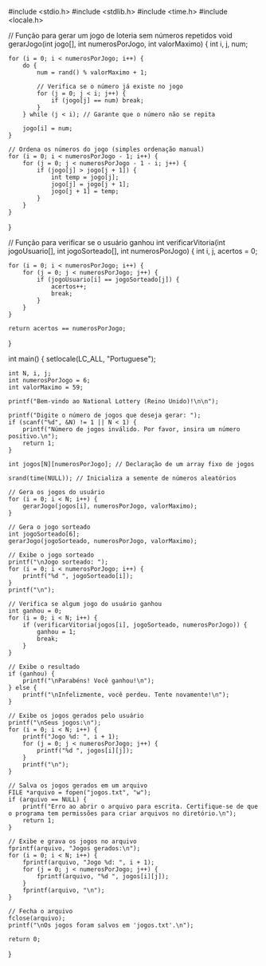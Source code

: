 #include <stdio.h>
#include <stdlib.h>
#include <time.h>
#include <locale.h>

// Função para gerar um jogo de loteria sem números repetidos
void gerarJogo(int jogo[], int numerosPorJogo, int valorMaximo) {
    int i, j, num;
    
    for (i = 0; i < numerosPorJogo; i++) {
        do {
            num = rand() % valorMaximo + 1;
            
            // Verifica se o número já existe no jogo
            for (j = 0; j < i; j++) {
                if (jogo[j] == num) break;
            }
        } while (j < i); // Garante que o número não se repita

        jogo[i] = num;
    }

    // Ordena os números do jogo (simples ordenação manual)
    for (i = 0; i < numerosPorJogo - 1; i++) {
        for (j = 0; j < numerosPorJogo - 1 - i; j++) {
            if (jogo[j] > jogo[j + 1]) {
                int temp = jogo[j];
                jogo[j] = jogo[j + 1];
                jogo[j + 1] = temp;
            }
        }
    }
}

// Função para verificar se o usuário ganhou
int verificarVitoria(int jogoUsuario[], int jogoSorteado[], int numerosPorJogo) {
    int i, j, acertos = 0;

    for (i = 0; i < numerosPorJogo; i++) {
        for (j = 0; j < numerosPorJogo; j++) {
            if (jogoUsuario[i] == jogoSorteado[j]) {
                acertos++;
                break;
            }
        }
    }

    return acertos == numerosPorJogo;
}

int main() {
    setlocale(LC_ALL, "Portuguese");

    int N, i, j;
    int numerosPorJogo = 6;
    int valorMaximo = 59;

    printf("Bem-vindo ao National Lottery (Reino Unido)!\n\n");

    printf("Digite o número de jogos que deseja gerar: ");
    if (scanf("%d", &N) != 1 || N < 1) {
        printf("Número de jogos inválido. Por favor, insira um número positivo.\n");
        return 1;
    }

    int jogos[N][numerosPorJogo]; // Declaração de um array fixo de jogos

    srand(time(NULL)); // Inicializa a semente de números aleatórios

    // Gera os jogos do usuário
    for (i = 0; i < N; i++) {
        gerarJogo(jogos[i], numerosPorJogo, valorMaximo);
    }

    // Gera o jogo sorteado
    int jogoSorteado[6];
    gerarJogo(jogoSorteado, numerosPorJogo, valorMaximo);

    // Exibe o jogo sorteado
    printf("\nJogo sorteado: ");
    for (i = 0; i < numerosPorJogo; i++) {
        printf("%d ", jogoSorteado[i]);
    }
    printf("\n");

    // Verifica se algum jogo do usuário ganhou
    int ganhou = 0;
    for (i = 0; i < N; i++) {
        if (verificarVitoria(jogos[i], jogoSorteado, numerosPorJogo)) {
            ganhou = 1;
            break;
        }
    }

    // Exibe o resultado
    if (ganhou) {
        printf("\nParabéns! Você ganhou!\n");
    } else {
        printf("\nInfelizmente, você perdeu. Tente novamente!\n");
    }

    // Exibe os jogos gerados pelo usuário
    printf("\nSeus jogos:\n");
    for (i = 0; i < N; i++) {
        printf("Jogo %d: ", i + 1);
        for (j = 0; j < numerosPorJogo; j++) {
            printf("%d ", jogos[i][j]);
        }
        printf("\n");
    }

    // Salva os jogos gerados em um arquivo
    FILE *arquivo = fopen("jogos.txt", "w");
    if (arquivo == NULL) {
        printf("Erro ao abrir o arquivo para escrita. Certifique-se de que o programa tem permissões para criar arquivos no diretório.\n");
        return 1;
    }

    // Exibe e grava os jogos no arquivo
    fprintf(arquivo, "Jogos gerados:\n");
    for (i = 0; i < N; i++) {
        fprintf(arquivo, "Jogo %d: ", i + 1);
        for (j = 0; j < numerosPorJogo; j++) {
            fprintf(arquivo, "%d ", jogos[i][j]);
        }
        fprintf(arquivo, "\n");
    }

    // Fecha o arquivo
    fclose(arquivo);
    printf("\nOs jogos foram salvos em 'jogos.txt'.\n");

    return 0;
}

